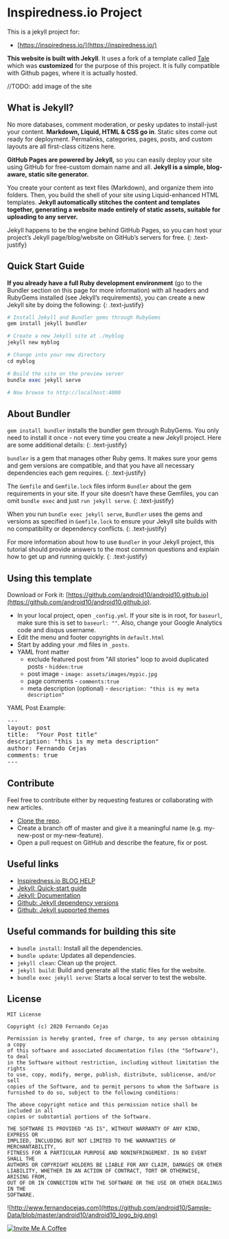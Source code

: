 Inspiredness.io Project
=========================

This is a jekyll project for:
* [https://inspiredness.io/](https://inspiredness.io/)

**This website is built with Jekyll**. It uses a fork of a template called [Tale](https://github.com/chesterhow/tale) which was **customized** for the purpose of this project. It is fully compatible with Github pages, where it is actually hosted. 

//TODO: add image of the site

## What is Jekyll?

No more databases, comment moderation, or pesky updates to install-just your content. **Markdown, Liquid, HTML & CSS go in**. Static sites come out ready for deployment. Permalinks, categories, pages, posts, and custom layouts are all first-class citizens here.

**GitHub Pages are powered by Jekyll,** so you can easily deploy your site using GitHub for free-custom domain name and all.
**Jekyll is a simple, blog-aware, static site generator.**

You create your content as text files (Markdown), and organize them into folders. Then, you build the shell of your site using Liquid-enhanced HTML templates. **Jekyll automatically stitches the content and templates together, generating a website made entirely of static assets, suitable for uploading to any server.**

Jekyll happens to be the engine behind GitHub Pages, so you can host your project’s Jekyll page/blog/website on GitHub’s servers for free.
{: .text-justify}


## Quick Start Guide

**If you already have a full Ruby development environment** (go to the Bundler section on this page for more information) with all headers and RubyGems installed (see Jekyll’s requirements), you can create a new Jekyll site by doing the following:
{: .text-justify}

```ruby
# Install Jekyll and Bundler gems through RubyGems
gem install jekyll bundler

# Create a new Jekyll site at ./myblog
jekyll new myblog

# Change into your new directory
cd myblog

# Build the site on the preview server
bundle exec jekyll serve

# Now browse to http://localhost:4000
```

## About Bundler

`gem install bundler` installs the bundler gem through RubyGems. You only need to install it once - not every time you create a new Jekyll project. Here are some additional details:
{: .text-justify}

`bundler` is a gem that manages other Ruby gems. It makes sure your gems and gem versions are compatible, and that you have all necessary dependencies each gem requires.
{: .text-justify}

The `Gemfile` and `Gemfile.lock` files inform `Bundler` about the gem requirements in your site. If your site doesn’t have these Gemfiles, you can omit `bundle exec` and just `run jekyll serve`.
{: .text-justify}

When you run `bundle exec jekyll serve`, `Bundler` uses the gems and versions as specified in `Gemfile.lock` to ensure your Jekyll site builds with no compatibility or dependency conflicts.
{: .text-justify}

For more information about how to use `Bundler` in your Jekyll project, this tutorial should provide answers to the most common questions and explain how to get up and running quickly.
{: .text-justify}


## Using this template

Download or Fork it: [https://github.com/android10/android10.github.io](https://github.com/android10/android10.github.io). 
- In your local project, open <code>_config.yml</code>. If your site is in root, for <code>baseurl</code>, make sure this is set to <code>baseurl: ""</code>. Also, change your Google Analytics code and disqus username.
- Edit the menu and footer copyrights in <code>default.html</code>
- Start by adding your .md files in <code>_posts</code>. 
- YAML front matter
    - exclude featured post from "All stories" loop to avoid duplicated posts - <code>hidden:true</code>
    - post image - <code>image: assets/images/mypic.jpg</code>
    - page comments - <code>comments:true</code>
    - meta description (optional) - <code>description: "this is my meta description"</code>
    
YAML Post Example:
<pre>
---
layout: post
title:  "Your Post title"
description: "this is my meta description"
author: Fernando Cejas
comments: true
---
</pre>


## Contribute

Feel free to contribute either by requesting features or collaborating with new articles. 
- [Clone the repo](https://github.com/inspiredness/inspiredness.github.io).
- Create a branch off of master and give it a meaningful name (e.g. my-new-post or my-new-feature).
- Open a pull request on GitHub and describe the feature, fix or post.


## Useful links

* [Inspiredness.io BLOG HELP](https://inspiredness.io/help/)
* [Jekyll: Quick-start guide](https://jekyllrb.com/docs/quickstart/)
* [Jekyll: Documentation](https://jekyllrb.com/docs/home/)
* [Github: Jekyll dependency versions](https://pages.github.com/versions/)
* [Github: Jekyll supported themes](https://pages.github.com/themes/)


Useful commands for building this site
-----------------

 * `bundle install`: Install all the dependencies.
 * `bundle update`: Updates all dependencies.
 * `jekyll clean`: Clean up the project.
 * `jekyll build`: Build and generate all the static files for the website. 
 * `bundle exec jekyll serve`: Starts a local server to test the website. 


License
--------
     
    MIT License

    Copyright (c) 2020 Fernando Cejas

    Permission is hereby granted, free of charge, to any person obtaining a copy
    of this software and associated documentation files (the "Software"), to deal
    in the Software without restriction, including without limitation the rights
    to use, copy, modify, merge, publish, distribute, sublicense, and/or sell
    copies of the Software, and to permit persons to whom the Software is
    furnished to do so, subject to the following conditions:

    The above copyright notice and this permission notice shall be included in all
    copies or substantial portions of the Software.

    THE SOFTWARE IS PROVIDED "AS IS", WITHOUT WARRANTY OF ANY KIND, EXPRESS OR
    IMPLIED, INCLUDING BUT NOT LIMITED TO THE WARRANTIES OF MERCHANTABILITY,
    FITNESS FOR A PARTICULAR PURPOSE AND NONINFRINGEMENT. IN NO EVENT SHALL THE
    AUTHORS OR COPYRIGHT HOLDERS BE LIABLE FOR ANY CLAIM, DAMAGES OR OTHER
    LIABILITY, WHETHER IN AN ACTION OF CONTRACT, TORT OR OTHERWISE, ARISING FROM,
    OUT OF OR IN CONNECTION WITH THE SOFTWARE OR THE USE OR OTHER DEALINGS IN THE
    SOFTWARE.

![http://www.fernandocejas.com](https://github.com/android10/Sample-Data/blob/master/android10/android10_logo_big.png)

<a href="https://www.buymeacoffee.com/android10" target="_blank"><img src="https://www.buymeacoffee.com/assets/img/custom_images/orange_img.png" alt="Invite Me A Coffee" style="height: auto !important;width: auto !important;" ></a>
